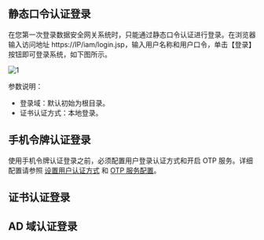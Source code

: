 ## 静态口令认证登录

在您第一次登录数据安全网关系统时，只能通过静态口令认证进行登录。在浏览器输入访问地址 https://IP/iam/login.jsp，输入用户名称和用户口令，单击【登录】按钮即可登录系统，如下图所示。

![1](C:\Users\v_kxianli\Desktop\数据安全网关\截图\系统登录\1.png)

参数说明：

- 登录域：默认初始为根目录。
- 证书认证方式：本地登录。



## 手机令牌认证登录

使用手机令牌认证登录之前，必须配置用户登录认证方式和开启 OTP 服务。详细配置请参照 [设置用户认证方式]() 和 [OTP 服务配置]()。







## 证书认证登录







## AD 域认证登录





